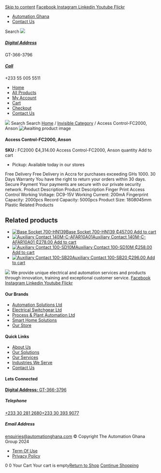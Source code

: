 [Skip to content](https://store.automationghana.com/product/access-control-fc2000-anson/#content)
[ Facebook ](https://www.facebook.com/automationgh/) [ Instagram ](https://www.instagram.com/automationgh/) [ Linkedin ](https://www.linkedin.com/company/the-automation-ghana-limited/) [ Youtube ](https://www.youtube.com/channel/UCurrRDUSm5oIW39VXjn1u0w) [ Flickr ](https://www.flickr.com/photos/181794037@N07/)
  * [ Automation Ghana ](https://automationghana.com)
  * [ Contact Us ](https://store.automationghana.com/contact/)


Search
[ ![](https://store.automationghana.com/wp-content/uploads/2024/04/Website-TAGG-Logo-BLUE.png) ](https://store.automationghana.com/)
[ ](https://maps.app.goo.gl/m4xeaagWCNbLk4jM6)
#####  [ Digital Address ](https://maps.app.goo.gl/m4xeaagWCNbLk4jM6)
GT-366-3796 
[ ](tel:+233550055511)
#####  [ Call ](tel:+233550055511)
+233 55 005 5511 
  * [Home](https://store.automationghana.com/)
  * [All Products](https://store.automationghana.com/shop/)
  * [My Account](https://store.automationghana.com/my-account/)
  * [Cart](https://store.automationghana.com/cart/)
  * [Checkout](https://store.automationghana.com/checkout/)
  * [Contact Us](https://store.automationghana.com/contact/)


[![](https://store.automationghana.com/wp-content/uploads/2024/04/AutomationGhana_logo_white.png)](https://store.automationghana.com)
Search
Search
[Home](https://store.automationghana.com) / [Invisible Category](https://store.automationghana.com/product-category/invisible-category/) / Access Control-FC2000, Anson
![Awaiting product image](https://store.automationghana.com/wp-content/uploads/woocommerce-placeholder-600x600.png)
####  Access Control-FC2000, Anson 
**SKU :** FC2000 
₵4,314.00
Access Control-FC2000, Anson quantity
Add to cart
  * Pickup: Available today in our stores


Free Delivery 
Free Delivery in Accra for purchases exceeding GHs 1000. 
30 Days Warranty 
You have the right to return your orders within 30 days. 
Secure Payment 
Your payments are secure with our private security network. 
Product Description
Product Description
Finger Print Access Control Working Voltage: DC9-15V Working Current: 200mA Fingerprint Capacity: 2000pcs Record Capacity: 5000pcs Product Size: 180*80*45mm Plastic
Related Products 
## Related products
  * [![Base Socket 700-HN139](https://store.automationghana.com/wp-content/uploads/2020/12/700-HN139.jpg)Base Socket 700-HN139 ₵457.00 ](https://store.automationghana.com/product/base-socket-700-hn139/)
[Add to cart](https://store.automationghana.com/product/access-control-fc2000-anson/?add-to-cart=2971)
  * [![Auxiliary Contact 140M-C-AFAR10A01](https://store.automationghana.com/wp-content/uploads/2020/12/140M-C-AFAR10A01-300x298.jpg)Auxiliary Contact 140M-C-AFAR10A01 ₵278.00 ](https://store.automationghana.com/product/auxiliary-contact-140m-c-afar10a01/)
[Add to cart](https://store.automationghana.com/product/access-control-fc2000-anson/?add-to-cart=2963)
  * [![Auxiliary Contact 100-SD10M](https://store.automationghana.com/wp-content/uploads/2020/12/100-SD10M-300x300.jpg)Auxiliary Contact 100-SD10M ₵258.00 ](https://store.automationghana.com/product/auxiliary-contact-100-sd10m/)
[Add to cart](https://store.automationghana.com/product/access-control-fc2000-anson/?add-to-cart=2959)
  * [![Auxiliary Contact 100-SB20](https://store.automationghana.com/wp-content/uploads/2020/11/Allen-Bradley-100S-300x300.jpg)Auxiliary Contact 100-SB20 ₵296.00 ](https://store.automationghana.com/product/auxiliary-contact-100-sb20/)
[Add to cart](https://store.automationghana.com/product/access-control-fc2000-anson/?add-to-cart=2956)


![](https://store.automationghana.com/wp-content/uploads/2024/04/AutomationGhana_logo_white.png)
We provide unique electrical and automation services and products through innovation, training and exceptional customer service.
[ Facebook ](https://www.facebook.com/automationgh/) [ Instagram ](https://www.instagram.com/automationgh/) [ Linkedin ](https://www.linkedin.com/company/the-automation-ghana-limited/) [ Youtube ](https://www.youtube.com/channel/UCurrRDUSm5oIW39VXjn1u0w) [ Flickr ](https://www.flickr.com/photos/181794037@N07/)
#### Our Brands
  * [ Automation Solutions Ltd ](https://store.automationghana.com/product/access-control-fc2000-anson/)
  * [ Electrical Switchgear Ltd ](https://store.automationghana.com/product/access-control-fc2000-anson/)
  * [ Process & Plant Automation Ltd ](https://store.automationghana.com/product/access-control-fc2000-anson/)
  * [ Smart Home Solutions ](https://store.automationghana.com/product/access-control-fc2000-anson/)
  * [ Our Store ](https://store.automationghana.com/product/access-control-fc2000-anson/)


#### Quick Links
  * [ About Us ](https://store.automationghana.com/product/access-control-fc2000-anson/)
  * [ Our Solutions ](https://store.automationghana.com/product/access-control-fc2000-anson/)
  * [ Our Services ](https://store.automationghana.com/product/access-control-fc2000-anson/)
  * [ Industries We Serve ](https://store.automationghana.com/product/access-control-fc2000-anson/)
  * [ Contact Us ](https://store.automationghana.com/product/access-control-fc2000-anson/)


#### Lets Connected
[**Digital Address:** GT-366-3796](https://maps.app.goo.gl/m4xeaagWCNbLk4jM6)
#####  Telephone 
[ +233 30 281 2680](tel:+233302812680)[+233 30 393 9077](https://store.automationghana.com/product/access-control-fc2000-anson/+233303939077)
#####  Email Address 
enquiries@automationghana.com 
© Copyright The Automation Ghana Group 2024
  * [ Term Of Use ](https://store.automationghana.com/product/access-control-fc2000-anson/)
  * [ Privacy Policy ](https://store.automationghana.com/product/access-control-fc2000-anson/)


0
0
Your Cart
Your cart is empty[Return to Shop](https://store.automationghana.com/shop/)
[Continue Shopping](https://store.automationghana.com/product/access-control-fc2000-anson/)
